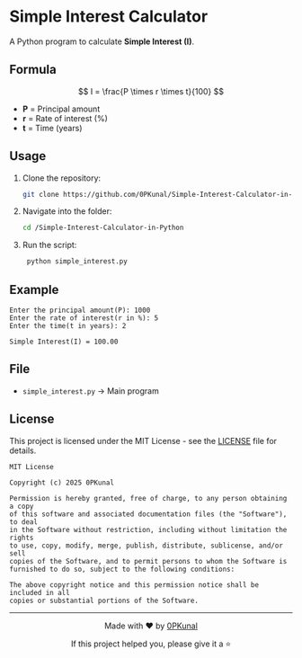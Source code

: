 # Simple Interest Calculator

A Python program to calculate **Simple Interest (I)**.

## Formula
<div align="center">

$$
I = \frac{P \times r \times t}{100}
$$

</div>

- **P** = Principal amount  
- **r** = Rate of interest (%)  
- **t** = Time (years)  

## Usage
1. Clone the repository:

   ```bash
   git clone https://github.com/0PKunal/Simple-Interest-Calculator-in-Python.git
   ```
2. Navigate into the folder:

   ```bash
   cd /Simple-Interest-Calculator-in-Python
   ```
3. Run the script:

   ```bash
    python simple_interest.py
   ```
## Example

```
Enter the principal amount(P): 1000
Enter the rate of interest(r in %): 5
Enter the time(t in years): 2

Simple Interest(I) = 100.00
```

## File

* `simple_interest.py` → Main program

##  License

This project is licensed under the MIT License - see the [LICENSE](LICENSE) file for details.

```
MIT License

Copyright (c) 2025 0PKunal

Permission is hereby granted, free of charge, to any person obtaining a copy
of this software and associated documentation files (the "Software"), to deal
in the Software without restriction, including without limitation the rights
to use, copy, modify, merge, publish, distribute, sublicense, and/or sell
copies of the Software, and to permit persons to whom the Software is
furnished to do so, subject to the following conditions:

The above copyright notice and this permission notice shall be included in all
copies or substantial portions of the Software.
```

---
<div align="center">
  <p>Made with ❤️ by <a href="https://github.com/0PKunal">0PKunal</a></p>
  <p>If this project helped you, please give it a ⭐️</p>
</div>

